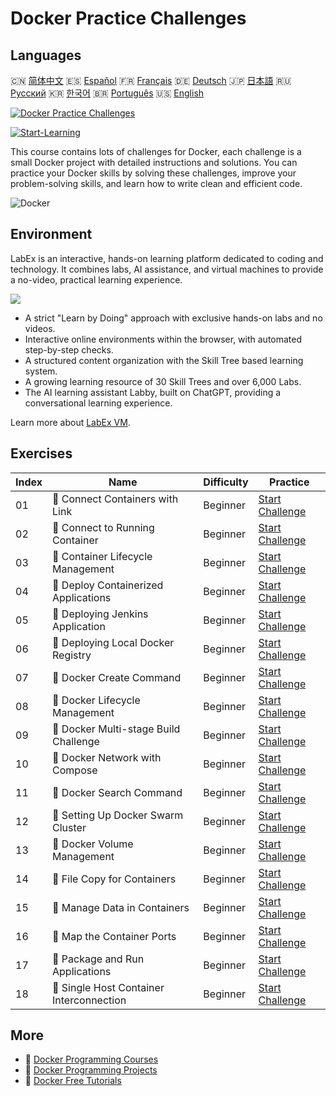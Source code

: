 # Docker Practice Challenges

## Languages

🇨🇳 [简体中文](README_zh.md) 🇪🇸 [Español](README_es.md) 🇫🇷 [Français](README_fr.md) 🇩🇪 [Deutsch](README_de.md) 🇯🇵 [日本語](README_ja.md) 🇷🇺 [Русский](README_ru.md) 🇰🇷 [한국어](README_ko.md) 🇧🇷 [Português](README_pt.md) 🇺🇸 [English](README.md) 

[![Docker Practice Challenges](https://cover-creator.labex.io/docker-practice-challenges.png)](https://labex.io/courses/docker-practice-challenges)

[![Start-Learning](https://img.shields.io/badge/Start-Learning-whitesmoke?style=for-the-badge)](https://labex.io/courses/docker-practice-challenges)

This course contains lots of challenges for Docker, each challenge is a small Docker project with detailed instructions and solutions. You can practice your Docker skills by solving these challenges, improve your problem-solving skills, and learn how to write clean and efficient code.

![Docker](https://img.shields.io/badge/Docker-whitesmoke?style=for-the-badge&logo=docker)


## Environment

LabEx is an interactive, hands-on learning platform dedicated to coding and technology. It combines labs, AI assistance, and virtual machines to provide a no-video, practical learning experience.

![](https://tutorial-screenshot.getvm.io/images/vm-1725247253.png)

- A strict "Learn by Doing" approach with exclusive hands-on labs and no videos.
- Interactive online environments within the browser, with automated step-by-step checks.
- A structured content organization with the Skill Tree based learning system.
- A growing learning resource of 30 Skill Trees and over 6,000 Labs.
- The AI learning assistant Labby, built on ChatGPT, providing a conversational learning experience.

Learn more about [LabEx VM](https://support.labex.io/using-labex/virtual-machine).

## Exercises

|   Index | Name                                     | Difficulty   | Practice                                                                                                               |
|---------|------------------------------------------|--------------|------------------------------------------------------------------------------------------------------------------------|
|      01 | 🎯 Connect Containers with Link          | Beginner     | <a target='_blank' href='https://labex.io/tutorials/docker-connect-containers-with-link-49351'>Start Challenge</a>     |
|      02 | 🎯 Connect to Running Container          | Beginner     | <a target='_blank' href='https://labex.io/labs/docker-connect-to-running-container-15812'>Start Challenge</a>          |
|      03 | 🎯 Container Lifecycle Management        | Beginner     | <a target='_blank' href='https://labex.io/labs/docker-container-lifecycle-management-7767'>Start Challenge</a>         |
|      04 | 🎯 Deploy Containerized Applications     | Beginner     | <a target='_blank' href='https://labex.io/labs/docker-deploy-containerized-applications-16240'>Start Challenge</a>     |
|      05 | 🎯 Deploying Jenkins Application         | Beginner     | <a target='_blank' href='https://labex.io/labs/docker-deploying-jenkins-application-18264'>Start Challenge</a>         |
|      06 | 🎯 Deploying Local Docker Registry       | Beginner     | <a target='_blank' href='https://labex.io/labs/docker-deploying-local-docker-registry-17804'>Start Challenge</a>       |
|      07 | 🎯 Docker Create Command                 | Beginner     | <a target='_blank' href='https://labex.io/tutorials/docker-docker-create-command-15817'>Start Challenge</a>            |
|      08 | 🎯 Docker Lifecycle Management           | Beginner     | <a target='_blank' href='https://labex.io/labs/docker-docker-lifecycle-management-16232'>Start Challenge</a>           |
|      09 | 🎯 Docker Multi-stage Build Challenge    | Beginner     | <a target='_blank' href='https://labex.io/labs/docker-docker-multi-stage-build-challenge-15810'>Start Challenge</a>    |
|      10 | 🎯 Docker Network with Compose           | Beginner     | <a target='_blank' href='https://labex.io/labs/docker-docker-network-with-compose-15003'>Start Challenge</a>           |
|      11 | 🎯 Docker Search Command                 | Beginner     | <a target='_blank' href='https://labex.io/labs/docker-docker-search-command-16016'>Start Challenge</a>                 |
|      12 | 🎯 Setting Up Docker Swarm Cluster       | Beginner     | <a target='_blank' href='https://labex.io/labs/docker-setting-up-docker-swarm-cluster-22289'>Start Challenge</a>       |
|      13 | 🎯 Docker Volume Management              | Beginner     | <a target='_blank' href='https://labex.io/tutorials/docker-docker-volume-management-7769'>Start Challenge</a>          |
|      14 | 🎯 File Copy for Containers              | Beginner     | <a target='_blank' href='https://labex.io/labs/docker-file-copy-for-containers-15813'>Start Challenge</a>              |
|      15 | 🎯 Manage Data in Containers             | Beginner     | <a target='_blank' href='https://labex.io/tutorials/docker-manage-data-in-containers-15896'>Start Challenge</a>        |
|      16 | 🎯 Map the Container Ports               | Beginner     | <a target='_blank' href='https://labex.io/labs/docker-map-the-container-ports-16309'>Start Challenge</a>               |
|      17 | 🎯 Package and Run Applications          | Beginner     | <a target='_blank' href='https://labex.io/labs/docker-package-and-run-applications-16242'>Start Challenge</a>          |
|      18 | 🎯 Single Host Container Interconnection | Beginner     | <a target='_blank' href='https://labex.io/labs/docker-single-host-container-interconnection-18452'>Start Challenge</a> |

## More

- 🔗 [Docker Programming Courses](https://github.com/labex-labs/awesome-programming-courses)
- 🔗 [Docker Programming Projects](https://github.com/labex-labs/awesome-programming-projects)
- 🔗 [Docker Free Tutorials](https://github.com/labex-labs/docker-free-tutorials)


